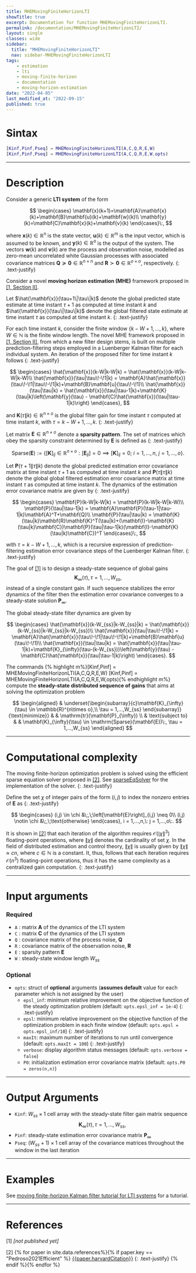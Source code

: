 ```yaml
---
title: MHEMovingFiniteHorizonLTI
showTitle: true
excerpt: Documentation for function MHEMovingFiniteHorizonLTI.
permalink: /documentation/MHEMovingFiniteHorizonLTI/
layout: single
classes: wide
sidebar:
  title: "MHEMovingFiniteHorizonLTI"
  nav: sidebar-MHEMovingFiniteHorizonLTI
tags:
    - estimation
    - lti
    - moving-finite-horizon
    - documentation
    - moving-horizon-estimation
date: "2022-04-05"
last_modified_at: "2022-09-15"
published: true
---
```


# Sintax
~~~m
[Kinf,Pinf,Pseq] = MHEMovingFiniteHorizonLTI(A,C,Q,R,E,W)
[Kinf,Pinf,Pseq] = MHEMovingFiniteHorizonLTI(A,C,Q,R,E,W,opts)
~~~
***

# Description
Consider a generic **LTI system** of the form

$$
\begin{cases}
\mathbf{x}(k+1)=\mathbf{A}\mathbf{x}(k)+\mathbf{B}\mathbf{u}(k)+\mathbf{w}(k)\\
\mathbf{y}(k)=\mathbf{C}\mathbf{x}(k)+\mathbf{v}(k)
\end{cases}\:,
$$

where $\mathbf{x}(k)\in\mathbb{R}^{n}$ is the state vector, $\mathbf{u}(k)\in \mathbb{R}^{m}$ is the input vector, which is assumed to be known, and $\mathbf{y}(k)\in\mathbb{R}^{o}$ is the output of the system. The vectors $\mathbf{w}(k)$ and $\mathbf{v}(k)$ are the process and observation noise, modelled as zero-mean uncorrelated white Gaussian processes with associated covariance matrices $\mathbf{Q} \succeq \mathbf{0}\in\mathbb{R}^{n\times n}$ and  $\mathbf{R} \succ \mathbf{0}\in\mathbb{R}^{o\times o}$, respectively.
{: .text-justify}

Consider a novel **moving horizon estimation (MHE)** framework proposed in [[1, Section II]](#references).

Let $\hat{\mathbf{x}}(\tau+1\|\tau\|k)$ denote the global predicted state estimate at time instant $\tau+1$ as computed at time instant $k$ and $\hat{\mathbf{x}}(\tau\|\tau\|k)$ denote the global filtered state estimate at time instant $\tau$ as computed at time instant $k$.
{: .text-justify}

For each time instant $k$, consider the finite window $\{k-W+1,\ldots,k\}$, where $W \in\mathbb{N}$ is the finite window length. The novel MHE framework proposed in [[1, Section II]](#references), from which a new filter design stems, is built on multiple prediction-filtering steps employed in a Luenberger Kalman filter for each individual system. An iteration of the proposed filter for time instant $k$ follows
{: .text-justify}

$$
\begin{cases}
\hat{\mathbf{x}}(k-W|k-W|k) = \hat{\mathbf{x}}(k-W|k-W|k-W)\\
\hat{\mathbf{x}}(\tau|\tau\!-\!1|k) = \mathbf{A}\hat{\mathbf{x}}(\tau\!-\!1|\tau\!-\!1|k)+\mathbf{B}\mathbf{u}(\tau\!-\!1)\\
\hat{\mathbf{x}}(\tau|\tau|k) = \hat{\mathbf{x}}(\tau|\tau-1|k)+\mathbf{K}(\tau|k)\left(\mathbf{y}(\tau) - \mathbf{C}\hat{\mathbf{x}}(\tau|\tau-1|k)\right)
\end{cases},
$$

 and $\mathbf{K}(\tau\|k)\in \mathbb{R}^{n\times o}$ is the global filter gain for time instant $\tau$ computed at time instant $k$, with $\tau = k-W+1,\ldots,k$.
 {: .text-justify}

 Let matrix $\mathbf{E}  \in\mathbb{R}^{n\times o}$ denote a **sparsity pattern**. The set of matrices which obey the sparsity constraint determined by $\mathbf{E}$ is defined as
 {: .text-justify}

 $$
 \mathrm{Sparse}(\mathbf{E}) :=\left\{[\mathbf{K}]_{ij}\in\mathbb{R}^{n\times o}: [\mathbf{E}_{ij}] = 0 \implies [\mathbf{K}]_{ij}= 0;\: i= 1,...,n, \:j=1,...,o \right\}.
 $$


Let $\mathbf{P}(\tau+1\|\tau\|k)$ denote the global predicted estimation error covariance matrix at time instant $\tau+1$ as computed at time instant $k$ and $\mathbf{P}(\tau\|\tau\|k)$ denote the global global filtered estimation error covariance matrix at time instant $\tau$ as computed at time instant $k$. The dynamics of the estimation error covariance matrix are given by
{: .text-justify}

$$
\begin{cases}
\mathbf{P}(k-W|k-W|k) = \mathbf{P}(k-W|k-W|k-W)\\
\mathbf{P}(\tau|\tau-1|k) = \mathbf{A}\mathbf{P}(\tau-1|\tau-1|k)\mathbf{A}^T+\mathbf{Q}\\
\mathbf{P}(\tau|\tau|k) = \mathbf{K}(\tau|k)\mathbf{R}\mathbf{K}^T(\tau|k)+(\mathbf{I}-\mathbf{K}(\tau|k)\mathbf{C})\mathbf{P}(\tau|\tau-1|k)(\mathbf{I}-\mathbf{K}(\tau|k)\mathbf{C})^T
\end{cases}\:,
$$

with $\tau = k-W+1,\ldots,k$, which is a recursive expression of prediction-filtering estimation error covariance steps of the Luenberger Kalman filter.
{: .text-justify}

The goal of [[1]](#references) is to design a steady-state sequence of global gains
$$\mathbf{K}_{\infty}(\tau), \tau = 1,...,W_{ss},$$
instead of a single constant gain. If such sequence stabilizes the error dynamics of the filter then the estimation error covariance converges to a steady-state solution $\mathbf{P}_{\infty}$.

The global steady-state filter dynamics are given by

$$
\begin{cases}
\hat{\mathbf{x}}(k-W_{ss}|k-W_{ss}|k) = \hat{\mathbf{x}}(k-W_{ss}|k-W_{ss}|k-W_{ss})\\
\hat{\mathbf{x}}(\tau|\tau\!-\!1|k) = \mathbf{A}\hat{\mathbf{x}}(\tau\!-\!1|\tau\!-\!1|k)+\mathbf{B}\mathbf{u}(\tau\!-\!1)\\
\hat{\mathbf{x}}(\tau|\tau|k) = \hat{\mathbf{x}}(\tau|\tau-1|k)+\mathbf{K}_{\infty}(\tau-(k-W_{ss}))\left(\mathbf{y}(\tau) - \mathbf{C}\hat{\mathbf{x}}(\tau|\tau-1|k)\right)
\end{cases}.
$$

The commands
{% highlight m%}[Kinf,Pinf] = MHEMovingFiniteHorizonLTI(A,C,Q,R,E,W)
[Kinf,Pinf] = MHEMovingFiniteHorizonLTI(A,C,Q,R,E,W,opts){% endhighlight m%} compute the **steady-state distributed sequence of gains** that aims at solving the optimization problem

$$
\begin{aligned}
& \underset{\begin{subarray}{c}\mathbf{K}_{\infty}(\tau) \in \mathbb{R}^{n\times o},\\ \tau = 1,...,W_{ss} \end{subarray}}{\text{minimize}}
& & \mathrm{tr}(\mathbf{P}_{\infty}) \\
& \text{subject to}
& & \mathbf{K}_{\infty}(\tau) \in \mathrm{Sparse}(\mathbf{E})\:, \tau = 1,...,W_{ss}
\end{aligned}
$$

***

# Computational complexity
The moving finite-horizon optimization problem is solved using the efficient sparse equation solver proposed in [[2]](#references). See [sparseEqSolver](/documentation/sparseEqSolver/) for the implementation of the solver.
{: .text-justify}

Define the set $\chi$ of integer pairs of the form $(i,j)$ to index the nonzero entries of $\mathbf{E}$ as
{: .text-justify}

$$
\begin{cases}
(i,j) \in \chi &\;,\;\left[\mathbf{E}\right]_{i,j} \neq 0\\
(i,j) \notin \chi &\;,\;\text{otherwise}
\end{cases}, i = 1,...,n,\: j = 1,...,o\:.
$$

It is shown in [[2]](#references) that each iteration of the algorithm requires $\mathcal{O}(\|\chi\|^3)$ floating-point operations, where $\|\chi\|$ denotes the cardinality of set $\chi$. In the field of distributed estimation and control theory, $\|\chi\|$ is usually given by $\|\chi\| \approx cn$, where $c\in \mathbb{N}$ is a constant. It, thus, follows that each iteration requires $\mathcal{O}(n^3)$ floating-point operations, thus it has the same complexity as a centralized gain computation.
{: .text-justify}

***

# Input arguments
### Required
-  ```A``` : matrix $\mathbf{A}$ of the dynamics of the LTI system
-  ```C``` : matrix $\mathbf{C}$ of the dynamics of the LTI system
-  ```Q``` : covariance matrix of the process noise, $\mathbf{Q}$
-  ```R``` : covariance matrix of the observation noise, $\mathbf{R}$
-  ```E``` : sparsity pattern $\mathbf{E}$
-  ```W``` : steady-state window length  $W_{ss}$

### Optional
- ```opts```: struct of **optional** arguments (**assumes default** value for each parameter which is not assigned by the user)
  - ```epsl_inf```: minimum relative improvement on the objective function of the steady optimization problem (default: ```opts.epsl_inf = 1e-4```)
  {: .text-justify}
  - ```epsl```: minimum relative improvement on the objective function of the optimization problem in each finite window (default: ```opts.epsl = opts.epsl_inf/10```)
  {: .text-justify}
  - ```maxIt```: maximum number of iterations to run until convergence (default: ```opts.maxIt = 100```)
  {: .text-justify}
  - ```verbose```: display algorithm status messages (default: ```opts.verbose = false```)
  - ```P0```: initialization estimation error covariance matrix (default: ```opts.P0 = zeros(n,n)```)

***

# Output Arguments

- ```Kinf```: $W_{ss} \times 1$ cell array with the steady-state filter gain matrix sequence $$\mathbf{K}_{\infty}(\tau), \tau = 1,...,W_{ss},$$
- ```Pinf```: steady-state estimation error covariance matrix $\mathbf{P}_{\infty}$
- ```Pseq```: $(W_{ss}+1) \times 1$ cell array of the covariance matrices throughout the window in the last iteration

***

# Examples

See [moving finite-horizon Kalman filter tutorial for LTI systems](/tutorials/MHEMovingFiniteHorizonLTI/) for a tutorial.

***

# References

[1] *[not published yet]*

[2] {% for paper in site.data.references%}{% if paper.key == "Pedroso2021Efficient" %}
<a href="{{paper.url}}" target="_blank">{{paper.harvardCitation}}</a>
{: .text-justify}
{% endif %}{% endfor %}
